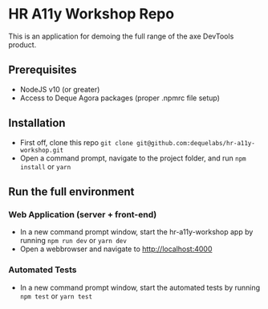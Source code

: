 
# HR A11y Workshop Repo
This is an application for demoing the full range of the axe DevTools product.

## Prerequisites
* NodeJS v10 (or greater)
* Access to Deque Agora packages (proper .npmrc file setup)

## Installation
* First off, clone this repo `git clone git@github.com:dequelabs/hr-a11y-workshop.git`
* Open a command prompt, navigate to the project folder, and run `npm install` or `yarn`

## Run the full environment

### Web Application (server + front-end)
* In a new command prompt window, start the hr-a11y-workshop app by running `npm run dev` or `yarn dev`
* Open a webbrowser and navigate to [http://localhost:4000](http://localhost:4000)

### Automated Tests
* In a new command prompt window, start the automated tests by running `npm test` or `yarn test`
